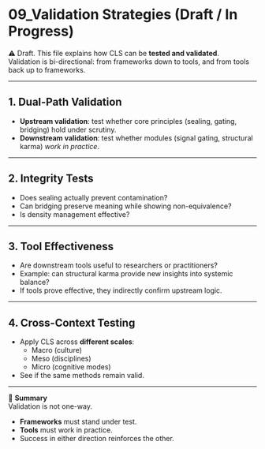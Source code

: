 # 09_Validation Strategies (Draft / In Progress)

⚠️ Draft. This file explains how CLS can be **tested and validated**.  
Validation is bi-directional: from frameworks down to tools, and from tools back up to frameworks.

---

## 1. Dual-Path Validation
- **Upstream validation**: test whether core principles (sealing, gating, bridging) hold under scrutiny.  
- **Downstream validation**: test whether modules (signal gating, structural karma) *work in practice*.  

---

## 2. Integrity Tests
- Does sealing actually prevent contamination?  
- Can bridging preserve meaning while showing non-equivalence?  
- Is density management effective?

---

## 3. Tool Effectiveness
- Are downstream tools useful to researchers or practitioners?  
- Example: can structural karma provide new insights into systemic balance?  
- If tools prove effective, they indirectly confirm upstream logic.

---

## 4. Cross-Context Testing
- Apply CLS across **different scales**:  
  - Macro (culture)  
  - Meso (disciplines)  
  - Micro (cognitive modes)  
- See if the same methods remain valid.

---

📌 **Summary**  
Validation is not one-way.  
- **Frameworks** must stand under test.  
- **Tools** must work in practice.  
- Success in either direction reinforces the other.
